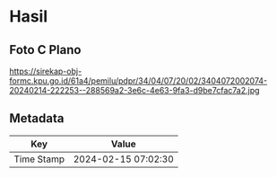# Hasil

## Foto C Plano

https://sirekap-obj-formc.kpu.go.id/61a4/pemilu/pdpr/34/04/07/20/02/3404072002074-20240214-222253--288569a2-3e6c-4e63-9fa3-d9be7cfac7a2.jpg


## Metadata

| Key        | Value               |
| ---------- | ------------------- |
| Time Stamp | 2024-02-15 07:02:30 |



